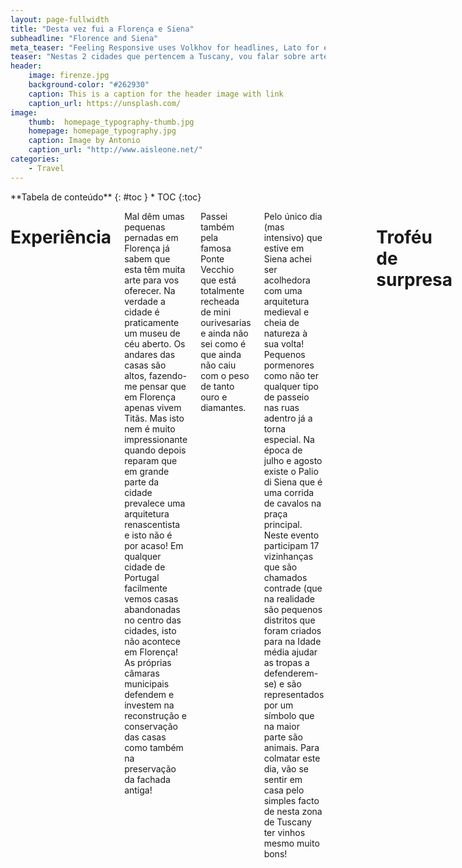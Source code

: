 ```yaml
---
layout: page-fullwidth
title: "Desta vez fui a Florença e Siena"
subheadline: "Florence and Siena"
meta_teaser: "Feeling Responsive uses Volkhov for headlines, Lato for everything else and if you are in need to show some code, it will be in Lucida Console."
teaser: "Nestas 2 cidades que pertencem a Tuscany, vou falar sobre arte, arquitetura, sanitas, vinhos e pizza! Tudo isto com um cheirinho a humor."
header:
    image: firenze.jpg
    background-color: "#262930"
    caption: This is a caption for the header image with link
    caption_url: https://unsplash.com/
image:
    thumb:  homepage_typography-thumb.jpg
    homepage: homepage_typography.jpg
    caption: Image by Antonio
    caption_url: "http://www.aisleone.net/"
categories:
    - Travel
---
```

<!--more-->

<div class="row">
<div class="medium-4 medium-push-8 columns" markdown="1">
<div class="panel radius" markdown="1">
**Tabela de conteúdo**
{: #toc }
*  TOC
{:toc}
</div>
</div><!-- /.medium-4.columns -->



<div class="medium-8 medium-pull-4 columns" markdown="1">


# Experiência

Mal dêm umas pequenas pernadas em Florença já sabem que esta têm muita arte para vos oferecer. Na verdade a cidade é praticamente um museu de céu aberto. 
Os andares das casas são altos, fazendo-me pensar que em Florença apenas vivem Titãs. Mas isto nem é muito impressionante quando depois reparam que em grande parte da cidade prevalece uma arquitetura renascentista e isto não é por acaso! 
Em qualquer cidade de Portugal facilmente vemos casas abandonadas no centro das cidades, isto não acontece em Florença! As próprias câmaras municipais defendem e investem na reconstrução e conservação das casas como também na preservação da fachada antiga!

Passei também pela famosa Ponte Vecchio que está totalmente recheada de mini ourivesarias e ainda não sei como é que ainda não caiu com o peso de tanto ouro e diamantes.

Pelo único dia (mas intensivo) que estive em Siena achei ser acolhedora com uma arquitetura medieval e cheia de natureza à sua volta! Pequenos pormenores como não ter qualquer tipo de passeio nas ruas adentro já a torna especial.
Na época de julho e agosto existe o Palio di Siena que é uma corrida de cavalos na praça principal. Neste evento participam 17 vizinhanças que são chamados contrade (que na realidade são pequenos distritos que foram criados para na Idade média ajudar as tropas a defenderem-se) e são representados por um símbolo que na maior parte são animais. 
Para colmatar este dia, vão se sentir em casa pelo simples facto de nesta zona de Tuscany ter vinhos mesmo muito bons! 

<div style="width:100%;height:0;padding-bottom:76%;position:relative;"><iframe src="https://giphy.com/embed/btZEAKlDWnBcY" width="100%" height="100%" style="position:absolute" frameBorder="0" class="giphy-embed" allowFullScreen></iframe></div><p><a href="https://giphy.com/gifs/wine-o-clock-btZEAKlDWnBcY"></a></p>

<br>

# Troféu de surpresa
> 
> <span class="teaser">É atribuído ao local que mais superou as minhas expectativas durante a viagem.</span>

### 🏆 Duomo de Florença à noite 🏆
<br>
    
![museum]({{ site.baseurl }}/images/PSX_20190927_203909.jpg)

Sim, é espetacularmente ENORME! Repara bem naquelas pequenas formigas humanas na imagem!

Foi aqui que eu percebi porque tanta gente falava que facilmente poderias ficar com a síndrome de [Firenze][stendhal] (mais conhecido por Stendhal, mas decidi não colocar este nome porque parece que estaria a falar de secar a roupa à moda "antiga") ao visitar coisas que realmente parecem de outro mundo.
Durante o dia conseguem ver que aquilo é enorme mas quando lá passam durante a noite a emoção ao olhar para lá é completamente exorbitante.

<br>

# Carta na manga:
🥭 Ao usar o autocarro, podem usar o vosso cartão de crédito desde que tenha [NFC][nfc-mean], que vai substituir a necessidade de comprar um cartão para depois ser carregado.

🥭 Procura locais menos turísticos em Florença, como por exemplo visitar o Belvedere Forte onde têm uma vista completa da cidade ou ver o por do sol na Ponte S.Niccolò acompanhada de umas cervejas fresquinhas e artesanais de Itália!

<br>

# Resumo
* Cmon, quem é que não gosta de uma pizza? Ainda para mais, é o local onde podes comer das melhores pizzas!
* Fiquei a perceber que se trada de uma cultura que prefere ver séries e filmes dublados às legendas, tendo um enorme impacto na aprendizagem das línguas não maternas, por exemplo, o Inglês. 
* Como prémio por chegares até aqui, expresso-te o meu agrado com uma foto da casa de banho do meu Airbnb que tinha um tampo de sanita com um design muito prático (men's will understand), vou deixar aqui a prova do crime:

![museum]({{ site.baseurl }}/images/pipeline.png)

Se você gostou, bota likezão belo, volumoso e gostoso. Partilhem com os vossos avôs, netos, bisnetos e afilhados. Abreijos caros leitores.

[stendhal]: https://pt.wikipedia.org/wiki/S%C3%ADndrome_de_Stendhal
[nfc-mean]: https://pt.wikipedia.org/wiki/Near_Field_Communication

~~~
show_meta: true
~~~

</div><!-- /.medium-8.columns -->
</div><!-- /.row -->
